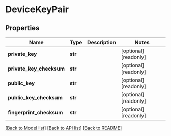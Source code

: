 # DeviceKeyPair


## Properties
Name | Type | Description | Notes
------------ | ------------- | ------------- | -------------
**private_key** | **str** |  | [optional] [readonly] 
**private_key_checksum** | **str** |  | [optional] [readonly] 
**public_key** | **str** |  | [optional] [readonly] 
**public_key_checksum** | **str** |  | [optional] [readonly] 
**fingerprint_checksum** | **str** |  | [optional] [readonly] 

[[Back to Model list]](../README.md#documentation-for-models) [[Back to API list]](../README.md#documentation-for-api-endpoints) [[Back to README]](../README.md)


